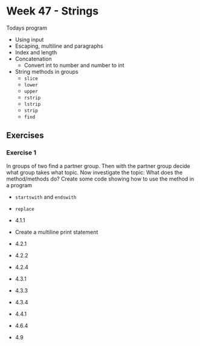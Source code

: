 # Week 47 - Strings



Todays program

- Using input
- Escaping, multiline and paragraphs
- Index and length
- Concatenation
  - Convert int to number and number to int
- String methods in groups
  - `slice`
  - `lower`
  - `upper`
  - `rstrip`
  - `lstrip`
  - `strip`
  - `find`



## Exercises



### Exercise 1

In groups of two find a partner group. Then with the partner group decide what group takes what topic. Now investigate the topic: What does the method/methods do? Create some code showing how to use the method in a program

- `startswith` and `endswith`
- `replace`



- 4.1.1
- Create a multiline print statement
- 4.2.1
- 4.2.2
- 4.2.4
- 4.3.1
- 4.3.3
- 4.3.4
- 4.4.1
- 4.6.4
- 4.9

